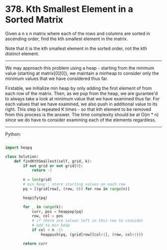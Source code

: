 # 378. Kth Smallest Element in a Sorted Matrix

Given a n x n matrix where each of the rows and columns are sorted in ascending
order, find the kth smallest element in the matrix.

Note that it is the kth smallest element in the sorted order, not the kth
distinct element.

---

We may approach this problem using a heap - starting from the minmum value
(starting at matrix[0][0]), we maintain a minheap to consider only the minimum
values that we have considered thus far.

Firstable, we initialize min heap by only adding the first element of from each
row of the matrix. Then, as we pop from the heap, we are gurantee'd to always
take a look at minimum value that we have examined thus far. For each values
that we have examined, we also push in additional value to its right. This step
is repeated K times - so that kth element to be removed from this process is
the answer. The time complexity should be at O(m * n) since we do have to
consider examining each of the elements regardless.

---

Python:

```python

import heapq

class Solution:
    def findKthSmallest(self, grid, k):
        if not grid or not grid[0]:
            return -1
        
        n = len(grid)
        # min heap : store starting values on each row
        pq = [(grid[row], (row, 0)) for row in range(n)]

        heapify(pq)

        for _ in range(k):
            curr, pos = heappop(pq)
            row, col = pos
            # if there are values left in this row to consider
            # add to min heap
            if col < n -1:
                heappush(pq, (grid[row][col+1], (row, col+1)))

        return curr
```

